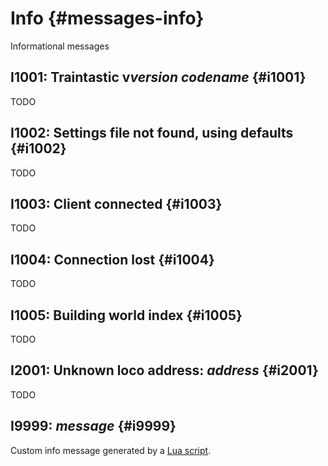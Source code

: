 # Info {#messages-info}

Informational messages


## I1001: Traintastic v*version* *codename* {#i1001}

TODO


## I1002: Settings file not found, using defaults {#i1002}

TODO


## I1003: Client connected {#i1003}

TODO


## I1004: Connection lost {#i1004}

TODO


## I1005: Building world index {#i1005}

TODO


## I2001: Unknown loco address: *address* {#i2001}

TODO


## I9999: *message* {#i9999}

Custom info message generated by a [Lua script](../scripting.md).
